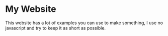 # My Website

This website has a lot of examples you can use to make something, I use no javascript and try to keep it as short as possible.
